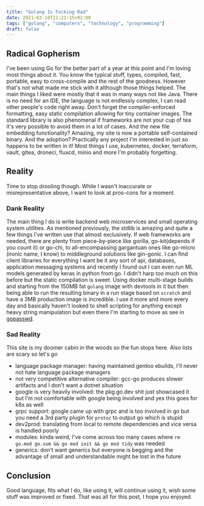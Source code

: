 ```yaml
---
title: "Golang Is Fucking Rad"
date: 2021-03-18T21:21:15+02:00
tags: ["golang", "computers", "technology", "programming"]
draft: false
---
```


## Radical Gopherism
I've been using Go for the better part of a year at this point and I'm loving most things about it.
You know the typical stuff, types, compiled, fast, portable, easy to cross-compile and the rest of the goodness.
However that's not what made me stick with it although those things helped.
The main things I liked were mostly that it was in many ways not like Java.
There is no need for an IDE, the language is not endlessly complex, I can read other people's code right away.
Don't forget the compiler-enforced formatting, easy static compilation allowing for tiny container images.
The standard library is also phenomenal if frameworks are not your cup of tea it's very possible to avoid them in a lot of cases.
And the new file embedding functionality? Amazing, my site is now a portable self-contained binary.
And the adoption? Practically any project I'm interested in just so happens to be written in it!
Most things I use, kubernetes, docker, terraform, vault, gitea, droneci, fluxcd, minio and more I'm probably forgetting.

## Reality
Time to stop drooling though.
While I wasn't inaccurate or misrepresentative above, I want to look at pros-cons for a moment.

### Dank Reality
The main thing I do is write backend web microservices and small operating system utilities.
As mentioned previously, the stdlib is amazing and quite a few things I've written use that almost exclusively.
If web frameworks are needed, there are plenty from piece-by-piece like gorilla, go-kit(depends if you count it) or go-chi, to all-encompassing gargantuan ones like go-micro (ironic name, I know) to middleground solutions like gin-gonic.
I can find client libraries for everything I want be it any sort of api, databases, application messaging systems and recently I found out I can even run ML models generated by keras in python from go.
I didn't harp too much on this before but the static compilation is sweet.
Using docker multi-stage builds and starting from the 150MB fat `golang` image with devtools in it but then being able to run the resulting binary in a run stage based on `scratch` and have a 3MB production image is incredible.
I use it more and more every day and basically haven't looked to shell scripting for anything except heavy string manipulation but even there I'm starting to move as see in [gopasswd](https://git.distro.watch/inherently/gopasswd).

### Sad Reality
This site is my doomer cabin in the woods so the fun stops here.
Also lists are scary so let's *go*
- language package manager: having maintained gentoo ebuilds, I'll never not hate language package managers
- not very competitive alternative compiler: gcc-go produces slower artifacts and I don't want a dotnet situation
- google is very heavily involved: the pkg.go.dev shit just showcased it but I'm not comfortable with google being involved and yes this goes for k8s as well
- grpc support: google came up with grpc and is too involved in go but you need a 3rd party plugin for `protoc` to output go which is stupid
- dev2prod: translating from local to remote dependencies and vice versa is handled poorly
- modules: kinda weird, I've come across too many cases where `rm go.mod go.sum && go mod init && go mod tidy` was needed
- generics: don't want generics but everyone is begging and the advantage of small and understandable might be lost in the future


## Conclusion
Good language, fits what I do, like using it, will continue using it, wish some stuff was improved or fixed.
That was all for this post, I hope you enjoyed.
